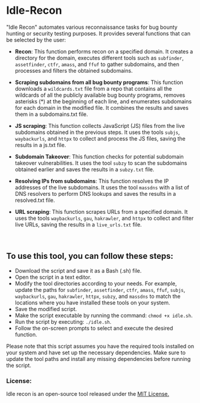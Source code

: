 # Idle-Recon
"Idle Recon" automates various reconnaissance tasks for bug bounty hunting or security testing purposes. It provides several functions that can be selected by the user:

- **Recon**: This function performs recon on a specified domain. It creates a directory for the domain, executes different tools such as `subfinder`, `assetfinder`, `ctfr`, `amass`, and `ffuf` to gather subdomains, and then processes and filters the obtained subdomains.

- **Scraping subdomains from all bug bounty programs**: This function downloads a `wildcards.txt` file from a repo that contains all the wildcards of all the publicly available bug bounty programs, removes asterisks (*) at the beginning of each line, and enumerates subdomains for each domain in the modified file. It combines the results and saves them in a subdomains.txt file.

- **JS scraping**: This function collects JavaScript (JS) files from the live subdomains obtained in the previous steps. It uses the tools `subjs`, `waybackurls`, and `httpx` to collect and process the JS files, saving the results in a js.txt file.

- **Subdomain Takeover**: This function checks for potential subdomain takeover vulnerabilities. It uses the tool `subzy` to scan the subdomains obtained earlier and saves the results in a `subzy.txt` file.

- **Resolving IPs from subdomains**: This function resolves the IP addresses of the live subdomains. It uses the tool `massdns` with a list of DNS resolvers to perform DNS lookups and saves the results in a resolved.txt file.

- **URL scraping**: This function scrapes URLs from a specified domain. It uses the tools `waybackurls`, `gau`, `hakrawler`, and `httpx` to collect and filter live URLs, saving the results in a `live_urls.txt` file.
<br><br><br>

## To use this tool, you can follow these steps:
- Download the script and save it as a Bash (.sh) file.
- Open the script in a text editor.
- Modify the tool directories according to your needs. For example, update the paths for `subfinder`, `assetfinder`, `ctfr`, `amass`, `ffuf`, `subjs`, `waybackurls`, `gau`, `hakrawler`, `httpx`, `subzy`, and `massdns` to match the locations where you have installed these tools on your system.
- Save the modified script.
- Make the script executable by running the command: `chmod +x idle.sh`.
- Run the script by executing: `./idle.sh`.
- Follow the on-screen prompts to select and execute the desired function.

Please note that this script assumes you have the required tools installed on your system and have set up the necessary dependencies. Make sure to update the tool paths and install any missing dependencies before running the script.

### License:
Idle recon is an open-source tool released under the [MIT License.](/LICENSE)
